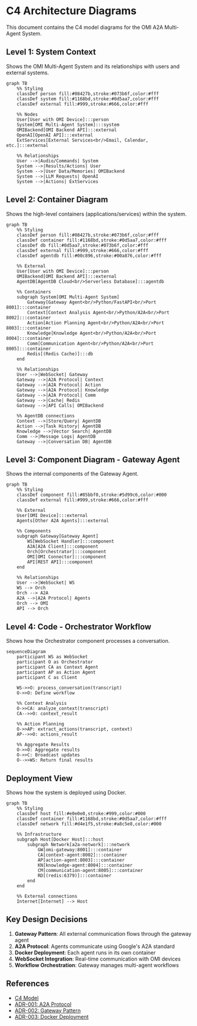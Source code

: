 # C4 Architecture Diagrams

This document contains the C4 model diagrams for the OMI A2A Multi-Agent System.

## Level 1: System Context

Shows the OMI Multi-Agent System and its relationships with users and external systems.

```mermaid
graph TB
    %% Styling
    classDef person fill:#08427b,stroke:#073b6f,color:#fff
    classDef system fill:#1168bd,stroke:#0d5aa7,color:#fff
    classDef external fill:#999,stroke:#666,color:#fff
    
    %% Nodes
    User[User with OMI Device]:::person
    System[OMI Multi-Agent System]:::system
    OMIBackend[OMI Backend API]:::external
    OpenAI[OpenAI API]:::external
    ExtServices[External Services<br/>Email, Calendar, etc.]:::external
    
    %% Relationships
    User -->|Audio/Commands| System
    System -->|Results/Actions| User
    System -->|User Data/Memories| OMIBackend
    System -->|LLM Requests| OpenAI
    System -->|Actions| ExtServices
```

## Level 2: Container Diagram

Shows the high-level containers (applications/services) within the system.

```mermaid
graph TB
    %% Styling
    classDef person fill:#08427b,stroke:#073b6f,color:#fff
    classDef container fill:#1168bd,stroke:#0d5aa7,color:#fff
    classDef db fill:#0d5aa7,stroke:#073b6f,color:#fff
    classDef external fill:#999,stroke:#666,color:#fff
    classDef agentdb fill:#00c896,stroke:#00a876,color:#fff
    
    %% External
    User[User with OMI Device]:::person
    OMIBackend[OMI Backend API]:::external
    AgentDB[AgentDB Cloud<br/>Serverless Database]:::agentdb
    
    %% Containers
    subgraph System[OMI Multi-Agent System]
        Gateway[Gateway Agent<br/>Python/FastAPI<br/>Port 8001]:::container
        Context[Context Analysis Agent<br/>Python/A2A<br/>Port 8002]:::container
        Action[Action Planning Agent<br/>Python/A2A<br/>Port 8003]:::container
        Knowledge[Knowledge Agent<br/>Python/A2A<br/>Port 8004]:::container
        Comm[Communication Agent<br/>Python/A2A<br/>Port 8005]:::container
        Redis[(Redis Cache)]:::db
    end
    
    %% Relationships
    User -->|WebSocket| Gateway
    Gateway -->|A2A Protocol| Context
    Gateway -->|A2A Protocol| Action
    Gateway -->|A2A Protocol| Knowledge
    Gateway -->|A2A Protocol| Comm
    Gateway -->|Cache| Redis
    Gateway -->|API Calls| OMIBackend
    
    %% AgentDB connections
    Context -->|Store/Query| AgentDB
    Action -->|Task History| AgentDB
    Knowledge -->|Vector Search| AgentDB
    Comm -->|Message Logs| AgentDB
    Gateway -->|Conversation DB| AgentDB
```

## Level 3: Component Diagram - Gateway Agent

Shows the internal components of the Gateway Agent.

```mermaid
graph TB
    %% Styling
    classDef component fill:#85bbf0,stroke:#5d99c6,color:#000
    classDef external fill:#999,stroke:#666,color:#fff
    
    %% External
    User[OMI Device]:::external
    Agents[Other A2A Agents]:::external
    
    %% Components
    subgraph Gateway[Gateway Agent]
        WS[WebSocket Handler]:::component
        A2A[A2A Client]:::component
        Orch[Orchestrator]:::component
        OMI[OMI Connector]:::component
        API[REST API]:::component
    end
    
    %% Relationships
    User -->|WebSocket| WS
    WS --> Orch
    Orch --> A2A
    A2A -->|A2A Protocol| Agents
    Orch --> OMI
    API --> Orch
```

## Level 4: Code - Orchestrator Workflow

Shows how the Orchestrator component processes a conversation.

```mermaid
sequenceDiagram
    participant WS as WebSocket
    participant O as Orchestrator
    participant CA as Context Agent
    participant AP as Action Agent
    participant C as Client
    
    WS->>O: process_conversation(transcript)
    O->>O: Define workflow
    
    %% Context Analysis
    O->>CA: analyze_context(transcript)
    CA-->>O: context_result
    
    %% Action Planning
    O->>AP: extract_actions(transcript, context)
    AP-->>O: actions_result
    
    %% Aggregate Results
    O->>O: Aggregate results
    O->>C: Broadcast updates
    O-->>WS: Return final results
```

## Deployment View

Shows how the system is deployed using Docker.

```mermaid
graph TB
    %% Styling
    classDef host fill:#e0e0e0,stroke:#999,color:#000
    classDef container fill:#1168bd,stroke:#0d5aa7,color:#fff
    classDef network fill:#d4e1f5,stroke:#a8c5e8,color:#000
    
    %% Infrastructure
    subgraph Host[Docker Host]:::host
        subgraph Network[a2a-network]:::network
            GW[omi-gateway:8001]:::container
            CA[context-agent:8002]:::container
            AP[action-agent:8003]:::container
            KN[knowledge-agent:8004]:::container
            CM[communication-agent:8005]:::container
            RD[(redis:6379)]:::container
        end
    end
    
    %% External connections
    Internet[Internet] --> Host
```

## Key Design Decisions

1. **Gateway Pattern**: All external communication flows through the gateway agent
2. **A2A Protocol**: Agents communicate using Google's A2A standard
3. **Docker Deployment**: Each agent runs in its own container
4. **WebSocket Integration**: Real-time communication with OMI devices
5. **Workflow Orchestration**: Gateway manages multi-agent workflows

## References

- [C4 Model](https://c4model.com/)
- [ADR-001: A2A Protocol](../adr/001-use-a2a-protocol.md)
- [ADR-002: Gateway Pattern](../adr/002-agent-orchestration-pattern.md)
- [ADR-003: Docker Deployment](../adr/003-docker-deployment.md)